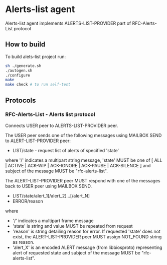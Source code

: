 
# Alerts-list agent 
Alerts-list agent implements ALERTS-LIST-PROVIDER part of RFC-Alerts-List protocol

## How to build

To build alets-list project run:

```bash
sh ./generate.sh
./autogen.sh
./configure
make
make check # to run self-test
```

## Protocols

### RFC-Alerts-List  -  Alerts list protocol
Connects USER peer to ALERTS-LIST-PROVIDER peer.

The USER peer sends one of the following messages using MAILBOX SEND to
ALERT-LIST-PROVIDER peer:

* LIST/state - request list of alerts of specified 'state'

where '/' indicates a multipart string message, 'state' MUST be one of [ ALL |
ACTIVE | ACK-WIP | ACK-IGNORE | ACK-PAUSE | ACK-SILENCE ] and subject
of the message MUST be "rfc-alerts-list".


The ALERT-LIST-PROVIDER peer MUST respond with one of the messages back to USER
peer using MAILBOX SEND.

* LIST/state/alert_1[/alert_2]...[/alert_N]
* ERROR/reason

where
 * '/' indicates a multipart frame message
 * 'state' is string and value MUST be repeated from request
 * 'reason' is string detailing reason for error. If requested 'state' does not
    exist, the ALERT-LIST-PROVIDER peer MUST assign NOT_FOUND string as reason.
 * 'alert_X' is an encoded ALERT message (from libbiosproto) representing alert
    of requested state and subject of the message MUST be "rfc-alerts-list".


